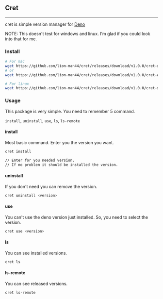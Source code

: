 ## Cret
---

cret is simple version manager for [Deno](https://github.com/denoland/deno)

NOTE:
  This doesn't test for windows and linux.
  I'm glad if you could look into that for me.

### Install

```bash
# For mac
wget https://github.com/lion-man44/cret/releases/download/v1.0.0/cret-x86_64-apple-darwin.zip -P /tmp/ && unzip /tmp/cret-x86_64-apple-darwin.zip && mv /tmp/cret /usr/local/bin/cret && rm /tmp/cret-x86_64-apple-darwin.zip
# or
wget https://github.com/lion-man44/cret/releases/download/v1.0.0/cret-aarch64-apple-darwin.zip -P /tmp/ && unzip /tmp/cret-aarch64-apple-darwin.zip && mv /tmp/cret /usr/local/bin/cret && rm /tmp/cret-aarch64-apple-darwin.zip

# For linux
wget https://github.com/lion-man44/cret/releases/download/v1.0.0/cret-x86_64-unknown-linux-gnu.zip -P /tmp/ && unzip /tmp/cret-x86_64-unknown-linux-gnu.zip && mv /tmp/cret /usr/local/bin/cret && rm /tmp/cret-x86_64-unknown-linux-gnu.zip
```

### Usage

This package is very simple.
You need to remember 5 command.

`install`, `uninstall`, `use`, `ls`, `ls-remote`

#### install
Most basic command.
Enter you the version you want.
```bash
cret install

// Enter for you needed version.
// If no problem it should be installed the version.
```

#### uninstall
If you don't need you can remove the version.
```bash
cret uninstall <version>
```

#### use
You can't use the deno version just installed.
So, you need to select the version.
```bash
cret use <version>
```

#### ls
You can see installed versions.
```bash
cret ls
```

#### ls-remote
You can see released versions.
```bash
cret ls-remote
```
